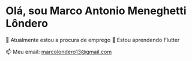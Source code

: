 # Olá, sou Marco Antonio Meneghetti Lôndero

🔭 Atualmente estou a procura de emprego
🌱 Estou aprendendo Flutter
<!-- 👯 I’m looking to collaborate on ...-->
<!-- 🤔 I’m looking for help with ...-->
<!-- 💬 Ask me about ...-->
📫 Meu email: marcolondero13@gmail.com
<!-- ⚡ Fun fact: ...-->
